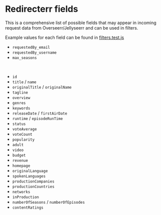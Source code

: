 # Redirecterr fields

This is a comprehensive list of possible fields that may appear in incoming request data from Overseerr/Jellyseerr and can be used in filters.

Example values for each field can be found in [filters.test.js](https://github.com/varthe/Redirecterr/blob/main/filters.test.js)

- `requestedBy_email`
- `requestedBy_username`
- `max_seasons`

<br />

- `id`
- `title` / `name`
- `originalTitle` / `originalName`
- `tagline`
- `overview`
- `genres`
- `keywords`
- `releaseDate` / `firstAirDate`
- `runtime` / `episodeRunTime`
- `status`
- `voteAverage`
- `voteCount`
- `popularity`
- `adult`
- `video`
- `budget`
- `revenue`
- `homepage`
- `originalLanguage`
- `spokenLanguages`
- `productionCompanies`
- `productionCountries`
- `networks` 
- `inProduction`
- `numberOfSeasons` / `numberOfEpisodes`
- `contentRatings`

